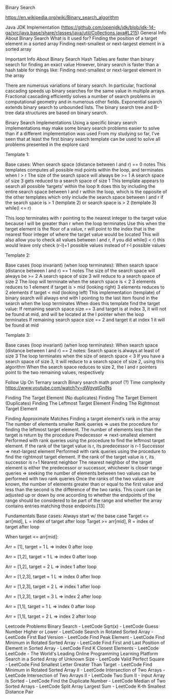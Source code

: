 Binary Search

https://en.wikipedia.org/wiki/Binary_search_algorithm 

Java JDK Implementation (https://github.com/openjdk/jdk/blob/jdk-14-ga/src/java.base/share/classes/java/util/Collections.java#L215)
General Info About Binary Search
What is it used for?
Finding the position of a target element in a sorted array
Finding next-smallest or next-largest element in a sorted array

Important Info About Binary Search
Hash Tables are faster than binary search for finding an exact value
However, binary search is faster than a hash table for things like:
Finding next-smallest or next-largest element in the array


There are numerous variations of binary search. In particular, fractional cascading speeds up binary searches for the same value in multiple arrays. Fractional cascading efficiently solves a number of search problems in computational geometry and in numerous other fields. Exponential search extends binary search to unbounded lists. The binary search tree and B-tree data structures are based on binary search.

Binary Search Implementations
Using a specific binary search implementations may make some binary search problems easier to solve than if a different implementation was used
From my studying so far, I’ve seen that at least the first binary search template can be used to solve all problems presented in the explore card













Template 1:

Base cases:
When search space (distance between l and r) == 0
notes
This templates computes all possible mid points within the loop, and terminates when l > r
The size of the search space will always be >= 1
A search space of size 3 gets reduced to a search space of size 1
This template appears to search all possible ‘targets’ within the loop
It does this by including the entire search space between l and r within the loop, which is the opposite of the other templates which only include the search space between l and r if the search space is > 1 (template 2) or search space is > 2 (template 3)
 while(l <= r)

This loop terminates with r pointing to the nearest integer to the target value because l will be greater than r when the loop terminates
Use this when the target element is the floor of a value, r will point to the index that is the nearest floor integer of where the target value would be located
This will also allow you to check all values between l and r, if you did while(l < r) this would leave only check (r-l)+1 possible values instead of r-l possible values


Template 2:

Base cases (loop invariant) (when loop terminates):
When search space (distance between l and r) == 1
notes
The size of the search space will always be >= 2
A search space of size 3 will reduce to a search space of size 2
The loop will terminate when the search space is < 2
3 elements reduces to 1 element if target is > mid (looking right)
3 elements reduces to 2 elements if target < mid (looking left)
This implementation (template) of binary search will always end with l pointing to the last item found in the search when the loop terminates
When does this template find the target value:
If remaining search space size == 3 and target is at index 3, it will not be found at mid, and will be located at the l pointer when the loop terminates
If remaining search space size == 2 and target it at index 1 it will be found at mid
















Template 3:
 

Base cases (loop invariant) (when loop terminates):
When search space (distance between l and r) == 2
notes:
Search space is always at least of size 3
The loop terminates when the size of search space < 3
If you have a search space of size 3, it will reduce to a search space of size 2, using this algorithm
When the search space reduces to size 2, the l and r pointers point to the two remaining values, respectively

Follow Up On
Ternary search
Binary search math proof (?)
Time complexity
https://www.youtube.com/watch?v=dWgyqtGnlNs  



Finding The Target Element (No duplicates)
Finding The Target Element (Duplicates)
Finding The Leftmost Target Element
Finding The Rightmost Target Element

Finding Approximate Matches
Finding a target element’s rank in the array
The number of elements smaller 
Rank queries => uses the procedure for finding the leftmost target element. The number of elements less than the target is return by the procedure
Predecessor => next-smallest element
Performed with rank queries using the procedure to find the leftmost target element. If the rank of the target value is r, its predecessor is r-1
Successor => next-largest element
Performed with rank queries using the procedure to find the rightmost target element. If the rank of the target value is r, its successor is r+1
Nearest neighbor
The nearest neighbor of the target element is either the predecessor or successor, whichever is closer
range queries => seeking the number of elements between two values can be performed with two rank queries
Once the ranks of the two values are known, the number of elements greater than or equal to the first value and less than the second is the difference of the two ranks. This count can be adjusted up or down by one according to whether the endpoints of the range should be considered to be part of the range and whether the array contains entries matching those endpoints.[13]




Fundamentals
Base cases:
Always start w/ the base case
Target <= arr[mid], L = index of target after loop
Target >= arr[mid], R = index of target after loop

When target <= arr[mid]:

Arr = [1], target = 1
L => index 0 after loop

Arr = [1,2], target = 1
L => index 0 after loop

Arr = [1,2],  target = 2
L => index 1 after loop

Arr = [1,2,3], target = 1
L => index 0 after loop

Arr = [1,2,3], target = 2
L => index 1 after loop

Arr = [1,2,3], target = 3
L => index 2 after loop

Arr = [1,1], target = 1
L => index 0 after loop

Arr = [1,1], target = 2
L => index 2 after loop

Leetcode Problems
Binary Search - LeetCode 
Sqrt(x) - LeetCode
Guess Number Higher or Lower - LeetCode
Search in Rotated Sorted Array - LeetCode
First Bad Version - LeetCode
Find Peak Element - LeetCode
Find Minimum in Rotated Sorted Array - LeetCode
Find First and Last Position of Element in Sorted Array - LeetCode
Find K Closest Elements - LeetCode
LeetCode - The World's Leading Online Programming Learning Platform
Search in a Sorted Array of Unknown Size - LeetCode
Valid Perfect Square - LeetCode
Find Smallest Letter Greater Than Target - LeetCode
Find Minimum in Rotated Sorted Array II - LeetCode
Intersection of Two Arrays - LeetCode
Intersection of Two Arrays II - LeetCode
Two Sum II - Input Array Is Sorted - LeetCode
Find the Duplicate Number - LeetCode
Median of Two Sorted Arrays - LeetCode
Split Array Largest Sum - LeetCode
K-th Smallest Distance Pair






